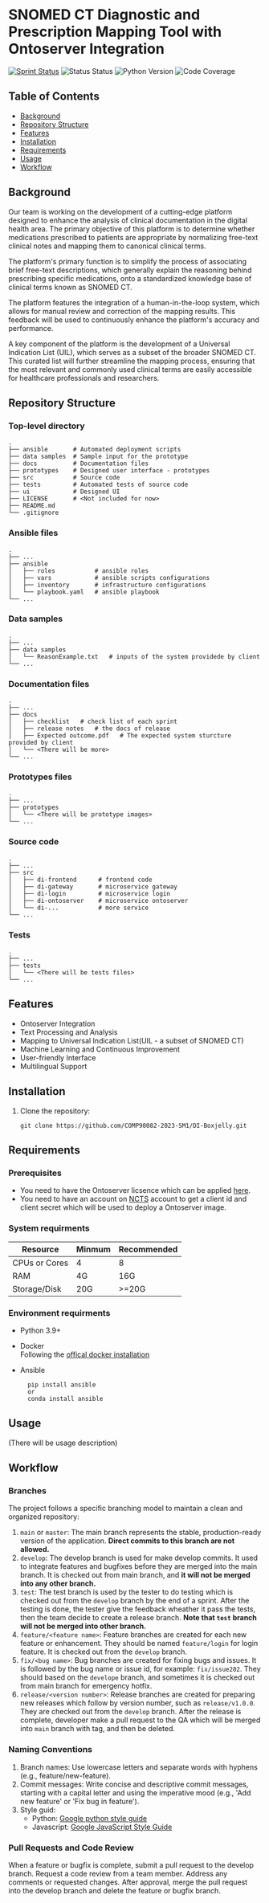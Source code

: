 # SNOMED CT Diagnostic and Prescription Mapping Tool with Ontoserver Integration
[![Sprint Status](https://img.shields.io/badge/sprint1-design-orange)](https://your_project_management_tool.com/sprint_details) 
![Status Status](https://img.shields.io/badge/user_stories-0/8-green)
![Python Version](https://img.shields.io/badge/python-3.9%2B-blue)
![Code Coverage](https://img.shields.io/badge/coverage-0-red)

<!-- ![License](https://img.shields.io/badge/license-MIT-green) -->

<!-- ![Build Status](https://img.shields.io/badge/build-passing-brightgreen) -->

## Table of Contents
- [Background](#background)
- [Repository Structure](#repository-structure)
- [Features](#features)
- [Installation](#installation)
- [Requirements](#requirements)
- [Usage](#usage)
- [Workflow](#workflow)
<!-- - [License](#license) -->
 
## Background
Our team is working on the development of a cutting-edge platform designed to enhance the analysis of clinical documentation in the digital health area. The primary objective of this platform is to determine whether medications prescribed to patients are appropriate by normalizing free-text clinical notes and mapping them to canonical clinical terms.

The platform's primary function is to simplify the process of associating brief free-text descriptions, which generally explain the reasoning behind prescribing specific medications, onto a standardized knowledge base of clinical terms known as SNOMED CT.

The platform features the integration of a human-in-the-loop system, which allows for manual review and correction of the mapping results. This feedback will be used to continuously enhance the platform's accuracy and performance.

A key component of the platform is the development of a Universal Indication List (UIL), which serves as a subset of the broader SNOMED CT. This curated list will further streamline the mapping process, ensuring that the most relevant and commonly used clinical terms are easily accessible for healthcare professionals and researchers.

## Repository Structure

### Top-level directory
    .
    ├── ansible       # Automated deployment scripts
    ├── data samples  # Sample input for the prototype 
    ├── docs          # Documentation files  
    ├── prototypes    # Designed user interface - prototypes
    ├── src           # Source code
    ├── tests         # Automated tests of source code
    ├── ui            # Designed UI
    ├── LICENSE       # <Not included for now>
    ├── README.md
    └── .gitignore

### Ansible files

    .
    ├── ...
    ├── ansible                   
    │   ├── roles           # ansible roles        
    │   ├── vars            # ansible scripts configurations
    │   ├── inventory       # infrastructure configurations
    │   └── playbook.yaml   # ansible playbook
    └── ...

### Data samples

    .
    ├── ...
    ├── data samples                   
    │   └── ReasonExample.txt   # inputs of the system providede by client
    └── ...

### Documentation files

    .
    ├── ...
    ├── docs                   
    │   ├── checklist   # check list of each sprint         
    │   ├── release notes   # the docs of release
    │   ├── Expected outcome.pdf   # The expected system sturcture  provided by client  
    │   └── <There will be more>
    └── ...

### Prototypes files

    .
    ├── ...
    ├── prototypes                   
    │   └── <There will be prototype images>
    └── ...

### Source code

    .
    ├── ...
    ├── src                   
    │   ├── di-frontend      # frontend code    
    │   ├── di-gateway       # microservice gateway 
    │   ├── di-login         # microservice login 
    │   ├── di-ontoserver    # microservice ontoserver       
    │   └── di-...           # more service 
    └── ...

### Tests 

    .
    ├── ...
    ├── tests                   
    │   └── <There will be tests files>
    └── ...

## Features
* Ontoserver Integration
* Text Processing and Analysis
* Mapping to Universal Indication List(UIL - a subset of SNOMED CT)
* Machine Learning and Continuous Improvement
* User-friendly Interface
* Multilingual Support

## Installation
1. Clone the repository:

    `git clone https://github.com/COMP90082-2023-SM1/DI-Boxjelly.git`

<!-- 2. Use ansible for auto-deployment:

    ansible-playbook -i inventory playbook.yaml -->


## Requirements

### Prerequisites

* You need to have the Ontoserver licsence which can be applied [here]().
* You need to have an account on [NCTS](https://www.healthterminologies.gov.au/) account to get a client id and client secret which will be used to deploy a Ontoserver image.

### System requirments

| Resource      	| Minmum 	| Recommended 	|
|---------------	|--------	|-------------	|
| CPUs or Cores 	|   4     	|      8      	|
| RAM           	|   4G     	|     16G      	|
| Storage/Disk  	|   20G    	|     >=20G    	|

### Environment requirments
* Python 3.9+
* Docker  
Following the [offical docker installation](https://docs.docker.com/engine/install/ubuntu/)
* Ansible  

        pip install ansible  
        or
        conda install ansible


## Usage  
  
(There will be usage description)


## Workflow

### Branches
The project follows a specific branching model to maintain a clean and organized repository:

1. `main` or `master`: The main branch represents the stable, production-ready version of the application. **Direct commits to this branch are not allowed.**
2. `develop`: The develop branch is used for make develop commits. It used to integrate features and bugfixes before they are merged into the main branch. It is checked out from main branch, and **it will not be merged into any other branch.**
3. `test`: The test branch is used by the tester to do testing which is checked out from the `develop` branch by the end of a sprint. After the testing is done, the tester give the feedback wheather it pass the tests, then the team decide to create a release branch. **Note that `test` branch will not be merged into other branch.**
4. `feature/<feature name>`: Feature branches are created for each new feature or enhancement. They should be named `feature/login` for login feature. It is checked out from the `develop` branch.
5. `fix/<bug name>`: Bug branches are created for fixing bugs and issues. It is followed by the bug name or issue id, for example: `fix/issue202`. They should based on the `develope` branch, and sometimes it is checked out from main branch for emergency hotfix.
6. `release/<version number>`: Release branches are created for preparing new releases which follow by version number, such as `release/v1.0.0`. They are checked out from the `develop` branch. After the release is complete, developer make a pull request to the QA which will be merged into `main` branch with tag, and then be deleted.

### Naming Conventions
1. Branch names: Use lowercase letters and separate words with hyphens (e.g., feature/new-feature).
2. Commit messages: Write concise and descriptive commit messages, starting with a capital letter and using the imperative mood (e.g., 'Add new feature' or 'Fix bug in feature').
3. Style guid: 
    - Python: [Google python style guide](https://google.github.io/styleguide/pyguide.html)
    - Javascript: [Google JavaScript Style Guide](https://google.github.io/styleguide/jsguide.html
)

### Pull Requests and Code Review
When a feature or bugfix is complete, submit a pull request to the develop branch.
Request a code review from a team member.
Address any comments or requested changes.
After approval, merge the pull request into the develop branch and delete the feature or bugfix branch.
